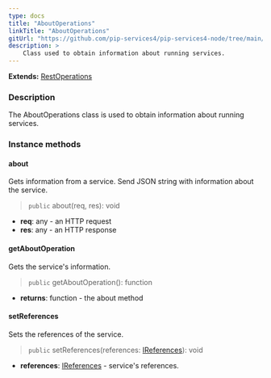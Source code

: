 ```yaml
---
type: docs
title: "AboutOperations"
linkTitle: "AboutOperations"
gitUrl: "https://github.com/pip-services4/pip-services4-node/tree/main/pip-services4-http-node"
description: >
    Class used to obtain information about running services.
---
```


**Extends:** [RestOperations](../rest_operations)

### Description

The AboutOperations class is used to obtain information about running services.

### Instance methods

#### about
Gets information from a service.
Send JSON string with information about the service.

> `public` about(req, res): void 
- **req**: any - an HTTP request
- **res**: any - an HTTP response


#### getAboutOperation
Gets the service's information.

> `public` getAboutOperation(): function

- **returns**: function - the about method


#### setReferences
Sets the references of the service.

> `public` setReferences(references: [IReferences](../../../components/refer/ireferences)): void

- **references**: [IReferences](../../../components/refer/ireferences) - service's references.
